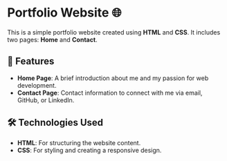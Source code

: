 # Portfolio Website 🌐

This is a simple portfolio website created using **HTML** and **CSS**. It includes two pages: **Home** and **Contact**.

## 🌟 Features
- **Home Page**: A brief introduction about me and my passion for web development.
- **Contact Page**: Contact information to connect with me via email, GitHub, or LinkedIn.

## 🛠️ Technologies Used
- **HTML**: For structuring the website content.
- **CSS**: For styling and creating a responsive design.

